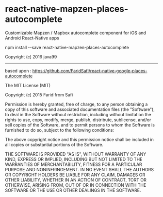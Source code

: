 # react-native-mapzen-places-autocomplete
Customizable Mapzen / Mapbox autocomplete component for iOS and Android React-Native apps

npm install --save react-native-mapzen-places-autocomplete

Copyright (c) 2016 java99

---------------------------------------------------------------------------------

based upon : https://github.com/FaridSafi/react-native-google-places-autocomplete

The MIT License (MIT)

Copyright (c) 2015 Farid from Safi

Permission is hereby granted, free of charge, to any person obtaining a copy
of this software and associated documentation files (the "Software"), to deal
in the Software without restriction, including without limitation the rights
to use, copy, modify, merge, publish, distribute, sublicense, and/or sell
copies of the Software, and to permit persons to whom the Software is
furnished to do so, subject to the following conditions:

The above copyright notice and this permission notice shall be included in all
copies or substantial portions of the Software.

THE SOFTWARE IS PROVIDED "AS IS", WITHOUT WARRANTY OF ANY KIND, EXPRESS OR
IMPLIED, INCLUDING BUT NOT LIMITED TO THE WARRANTIES OF MERCHANTABILITY,
FITNESS FOR A PARTICULAR PURPOSE AND NONINFRINGEMENT. IN NO EVENT SHALL THE
AUTHORS OR COPYRIGHT HOLDERS BE LIABLE FOR ANY CLAIM, DAMAGES OR OTHER
LIABILITY, WHETHER IN AN ACTION OF CONTRACT, TORT OR OTHERWISE, ARISING FROM,
OUT OF OR IN CONNECTION WITH THE SOFTWARE OR THE USE OR OTHER DEALINGS IN THE
SOFTWARE.
